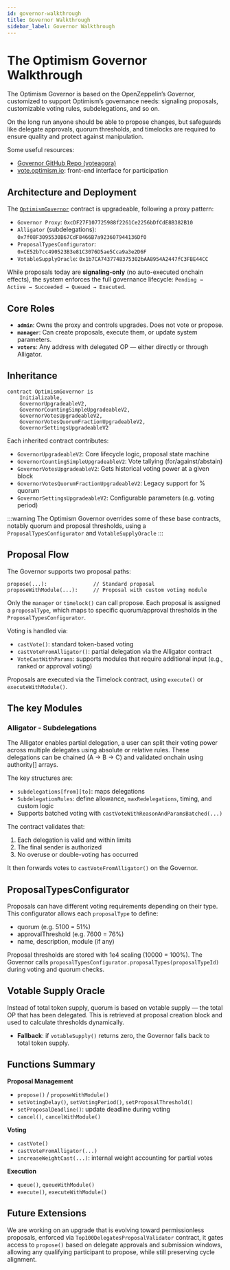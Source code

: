 ```yaml
---
id: governor-walkthrough
title: Governor Walkthrough
sidebar_label: Governor Walkthrough
---
```


# The Optimism Governor Walkthrough

The Optimism Governor is based on the OpenZeppelin’s Governor, customized to support Optimism’s governance needs: signaling proposals, customizable voting rules, subdelegations, and so on.

On the long run anyone should be able to propose changes, but safeguards like delegate approvals, quorum thresholds, and timelocks are required to ensure quality and protect against manipulation.

Some useful resources: 

- [Governor GitHub Repo (voteagora)](https://github.com/voteagora/optimism-governor)  
- [vote.optimism.io](https://vote.optimism.io/): front-end interface for participation

## Architecture and Deployment

The [`OptimismGovernor`](https://github.com/voteagora/optimism-governor/blob/main/src/OptimismGovernor.sol) contract is upgradeable, following a proxy pattern:

- `Governor Proxy`: `0xcDF27F107725988f2261Ce2256bDfCdE8B382B10`
- `Alligator` (subdelegations): `0x7f08F3095530B67CdF8466B7a923607944136Df0`
- `ProposalTypesConfigurator`: `0xCE52b7cc490523B3e81C3076D5ae5Cca9a3e2D6F`
- `VotableSupplyOracle`: `0x1b7CA7437748375302bAA8954A2447fC3FBE44CC`

While proposals today are **signaling-only** (no auto-executed onchain effects), the system enforces the full governance lifecycle: `Pending → Active → Succeeded → Queued → Executed`.

## Core Roles

- **`admin`**: Owns the proxy and controls upgrades. Does not vote or propose.
- **`manager`**: Can create proposals, execute them, or update system parameters.
- **`voters`**: Any address with delegated OP — either directly or through Alligator.

## Inheritance

```solidity
contract OptimismGovernor is
    Initializable,
    GovernorUpgradeableV2,
    GovernorCountingSimpleUpgradeableV2,
    GovernorVotesUpgradeableV2,
    GovernorVotesQuorumFractionUpgradeableV2,
    GovernorSettingsUpgradeableV2
``` 

Each inherited contract contributes:
- `GovernorUpgradeableV2`: Core lifecycle logic, proposal state machine
- `GovernorCountingSimpleUpgradeableV2`: Vote tallying (for/against/abstain)
- `GovernorVotesUpgradeableV2`: Gets historical voting power at a given block
- `GovernorVotesQuorumFractionUpgradeableV2`: Legacy support for % quorum
- `GovernorSettingsUpgradeableV2`: Configurable parameters (e.g. voting period)

:::warning
The Optimism Governor overrides some of these base contracts, notably quorum and proposal thresholds, using a `ProposalTypesConfigurator` and `VotableSupplyOracle`
:::

## Proposal Flow

The Governor supports two proposal paths:

```solidity
propose(...):               // Standard proposal
proposeWithModule(...):     // Proposal with custom voting module
```

Only the `manager` or `timelock()` can call propose. Each proposal is assigned a `proposalType`, which maps to specific quorum/approval thresholds in the `ProposalTypesConfigurator`.

Voting is handled via:
- `castVote()`: standard token-based voting
- `castVoteFromAlligator()`: partial delegation via the Alligator contract
- `VoteCastWithParams`: supports modules that require additional input (e.g., ranked or approval voting)

Proposals are executed via the Timelock contract, using `execute()` or `executeWithModule()`.

## The key Modules

### Alligator - Subdelegations

The Alligator enables partial delegation, a user can split their voting power across multiple delegates using absolute or relative rules. These delegations can be chained (A → B → C) and validated onchain using authority[] arrays.

The key structures are:
- `subdelegations[from][to]`: maps delegations
- `SubdelegationRules`: define allowance, `maxRedelegations`, timing, and custom logic
- Supports batched voting with `castVoteWithReasonAndParamsBatched(...)`

The contract validates that:
1. Each delegation is valid and within limits
2. The final sender is authorized
3. No overuse or double-voting has occurred

It then forwards votes to `castVoteFromAlligator()` on the Governor.

## ProposalTypesConfigurator

Proposals can have different voting requirements depending on their type. This configurator allows each `proposalType` to define:
- quorum (e.g. 5100 = 51%)
- approvalThreshold (e.g. 7600 = 76%)
- name, description, module (if any)

Proposal thresholds are stored with 1e4 scaling (10000 = 100%). The Governor calls `proposalTypesConfigurator.proposalTypes(proposalTypeId)` during voting and quorum checks.

## Votable Supply Oracle

Instead of total token supply, quorum is based on votable supply — the total OP that has been delegated. This is retrieved at proposal creation block and used to calculate thresholds dynamically.

- **Fallback**: if `votableSupply()` returns zero, the Governor falls back to total token supply.

## Functions Summary

**Proposal Management**
- `propose()` / `proposeWithModule()`
- `setVotingDelay()`, `setVotingPeriod()`, `setProposalThreshold()`
- `setProposalDeadline()`: update deadline during voting
- `cancel()`, `cancelWithModule()`

**Voting**
- `castVote()`
- `castVoteFromAlligator(...)`
- `increaseWeightCast(...)`: internal weight accounting for partial votes

**Execution**
- `queue()`, `queueWithModule()`
- `execute()`, `executeWithModule()`

## Future Extensions

We are working on an upgrade that is evolving toward permissionless proposals, enforced via `Top100DelegatesProposalValidator` contract, it gates access to `propose()` based on delegate approvals and submission windows, allowing any qualifying participant to propose, while still preserving cycle alignment.
